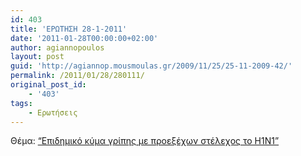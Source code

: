 ```yaml
---
id: 403
title: 'ΕΡΩΤΗΣΗ 28-1-2011'
date: '2011-01-28T00:00:00+02:00'
author: agiannopoulos
layout: post
guid: 'http://agiannop.mousmoulas.gr/2009/11/25/25-11-2009-42/'
permalink: /2011/01/28/280111/
original_post_id:
    - '403'
tags:
    - Ερωτήσεις
---
```


Θέμα: [“Επιδημικό κύμα γρίπης με προεξέχων στέλεχος το Η1Ν1”](/wp-content/uploads/2009/11/280111_h1n1.pdf)